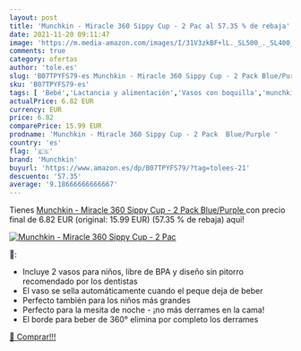 ```yaml
---
layout: post
title: 'Munchkin - Miracle 360 Sippy Cup - 2 Pac al 57.35 % de rebaja'
date: 2021-11-20 09:11:47
image: 'https://m.media-amazon.com/images/I/31V3zkBF+lL._SL500_._SL400_.jpg'
comments: true
category: ofertas
author: 'tole.es'
slug: 'B07TPYFS79-es Munchkin - Miracle 360 Sippy Cup - 2 Pack Blue/Purple'
sku: 'B07TPYFS79-es'
tags: [ 'Bebé','Lactancia y alimentación','Vasos con boquilla','munchkin', ]
actualPrice: 6.82 EUR
currency: EUR
price: 6.82
comparePrice: 15.99 EUR
prodname: 'Munchkin - Miracle 360 Sippy Cup - 2 Pack  Blue/Purple '
country: 'es'
flag: '🇪🇸'
brand: 'Munchkin'
buyurl: 'https://www.amazon.es/dp/B07TPYFS79/?tag=tolees-21'
descuento: '57.35'
average: '9.18666666666667'
---
```


Tienes [Munchkin - Miracle 360 Sippy Cup - 2 Pack  Blue/Purple ](https://www.amazon.es/dp/B07TPYFS79/?tag=tolees-21) con precio final de  6.82 EUR (original: 15.99 EUR) (57.35 %  de rebaja) aqui!

[![Munchkin - Miracle 360 Sippy Cup - 2 Pac](https://m.media-amazon.com/images/I/31V3zkBF+lL._SL500_._SL400_.jpg)](https://www.amazon.es/dp/B07TPYFS79/?tag=tolees-21)

🔎:

- Incluye 2 vasos para niños, libre de BPA y diseño sin pitorro recomendado por los dentistas
- El vaso se sella automáticamente cuando el peque deja de beber
- Perfecto también para los niños más grandes
- Perfecto para la mesita de noche - ¡no más derrames en la cama!
- El borde para beber de 360° ​elimina por completo los derrames

[🛒 Comprar!!!](https://www.amazon.es/dp/B07TPYFS79/?tag=tolees-21)
